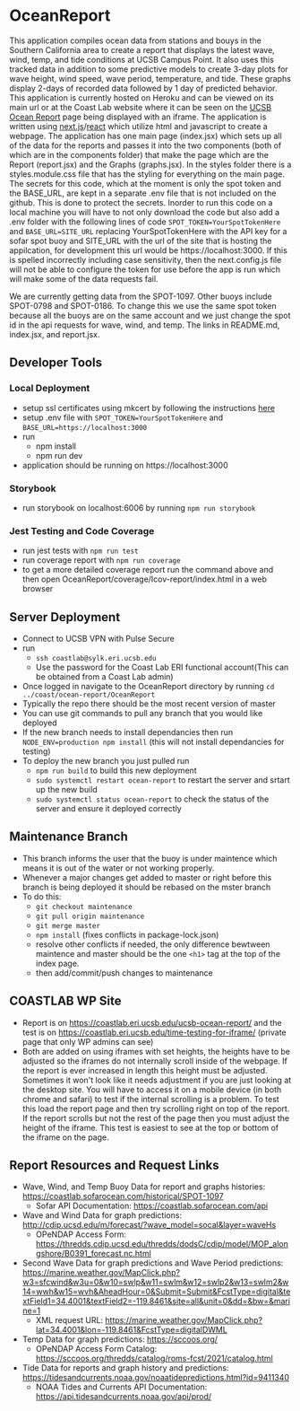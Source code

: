 # OceanReport

This application compiles ocean data from stations and bouys in the Southern California area to create a report that displays the latest wave, wind, temp, and tide conditions at UCSB Campus Point. It also uses this tracked data in addition to some predictive models to create 3-day plots for wave height, wind speed, wave period, temperature, and tide. These graphs display 2-days of recorded data followed by 1 day of predicted behavior. This application is currently hosted on Heroku and can be viewed on its main url or at the Coast Lab website where it can be seen on the [UCSB Ocean Report](https://coastlab.eri.ucsb.edu/ucsb-ocean-report/) page being displayed with an iframe. The application is written using [next.js](https://nextjs.org/docs)/[react](https://reactjs.org/docs/getting-started.html) which utilize html and javascript to create a webpage. The application has one main page (index.jsx) which sets up all of the data for the reports and passes it into the two components (both of which are in the components folder) that make the page which are the Report (report.jsx) and the Graphs (graphs.jsx). In the styles folder there is a styles.module.css file that has the styling for everything on the main page. The secrets for this code, which at the moment is only the spot token and the BASE_URL, are kept in a separate .env file that is not included on the github. This is done to protect the secrets. Inorder to run this code on a local machine you will have to not only download the code but also add a .env folder with the following lines of code `SPOT_TOKEN=YourSpotTokenHere` and `BASE_URL=SITE_URL` replacing YourSpotTokenHere with the API key for a sofar spot buoy and SITE_URL with the url of the site that is hosting the appilcation, for development this url would be https://localhost:3000. If this is spelled incorrectly including case sensitivity, then the next.config.js file will not be able to configure the token for use before the app is run which will make some of the data requests fail.

We are currently getting data from the SPOT-1097. Other buoys include SPOT-0798 and SPOT-0186. To change this we use the same spot token because all the buoys are on the same account and we just change the spot id in the api requests for wave, wind, and temp. The links in README.md, index.jsx, and report.jsx.

## Developer Tools

### Local Deployment

- setup ssl certificates using mkcert by following the instructions [here](https://web.dev/how-to-use-local-https/)
- setup .env file with `SPOT_TOKEN=YourSpotTokenHere` and `BASE_URL=https://localhost:3000`
- run
  - npm install
  - npm run dev
- application should be running on https://localhost:3000

### Storybook

- run storybook on localhost:6006 by running `npm run storybook`

### Jest Testing and Code Coverage

- run jest tests with `npm run test`
- run coverage report with `npm run coverage`
- to get a more detailed coverage report run the command above and then open OceanReport/coverage/Icov-report/index.html in a web browser

## Server Deployment

- Connect to UCSB VPN with Pulse Secure
- run
  - `ssh coastlab@sylk.eri.ucsb.edu`
  - Use the password for the Coast Lab ERI functional account(This can be obtained from a Coast Lab admin)
- Once logged in navigate to the OceanReport directory by running `cd ../coast/ocean-report/OceanReport`
- Typically the repo there should be the most recent version of master
- You can use git commands to pull any branch that you would like deployed
- If the new branch needs to install dependancies then run `NODE_ENV=production npm install` (this will not install dependancies for testing)
- To deploy the new branch you just pulled run
  - `npm run build` to build this new deployment
  - `sudo systemctl restart ocean-report` to restart the server and srtart up the new build
  - `sudo systemctl status ocean-report` to check the status of the server and ensure it deployed correctly

## Maintenance Branch

- This branch informs the user that the buoy is under maintence which means it is out of the water or not working properly.
- Whenever a major changes get added to master or right before this branch is being deployed it should be rebased on the mster branch
- To do this:
  - `git checkout maintenance`
  - `git pull origin maintenance`
  - `git merge master`
  - `npm install` (fixes conflicts in package-lock.json)
  - resolve other conflicts if needed, the only difference bewtween maintence and master should be the one `<h1>` tag at the top of the index page.
  - then add/commit/push changes to maintenance

## COASTLAB WP Site

- Report is on https://coastlab.eri.ucsb.edu/ucsb-ocean-report/ and the test is on https://coastlab.eri.ucsb.edu/time-testing-for-iframe/ (private page that only WP admins can see)
- Both are added on using iframes with set heights, the heights have to be adjusted so the iframes do not internally scroll inside of the webpage. If the report is ever increased in length this height must be adjusted. Sometimes it won't look like it needs adjustment if you are just looking at the desktop site. You will have to access it on a mobile device (in both chrome and safari) to test if the internal scrolling is a problem. To test this load the report page and then try scrolling right on top of the report. If the report scrolls but not the rest of the page then you must adjust the height of the iframe. This test is easiest to see at the top or bottom of the iframe on the page.

## Report Resources and Request Links

- Wave, Wind, and Temp Buoy Data for report and graphs histories: https://coastlab.sofarocean.com/historical/SPOT-1097
  - Sofar API Documentation: https://coastlab.sofarocean.com/api
- Wave and Wind Data for graph predictions: http://cdip.ucsd.edu/m/forecast/?wave_model=socal&layer=waveHs
  - OPeNDAP Access Form: https://thredds.cdip.ucsd.edu/thredds/dodsC/cdip/model/MOP_alongshore/B0391_forecast.nc.html
- Second Wave Data for graph predictions and Wave Period predictions: https://marine.weather.gov/MapClick.php?w3=sfcwind&w3u=0&w10=swlp&w11=swlm&w12=swlp2&w13=swlm2&w14=wwh&w15=wvh&AheadHour=0&Submit=Submit&FcstType=digital&textField1=34.4001&textField2=-119.8461&site=all&unit=0&dd=&bw=&marine=1
  - XML request URL: https://marine.weather.gov/MapClick.php?lat=34.4001&lon=-119.8461&FcstType=digitalDWML
- Temp Data for graph predictions: https://sccoos.org/
  - OPeNDAP Access Form Catalog: https://sccoos.org/thredds/catalog/roms-fcst/2021/catalog.html
- Tide Data for reports and graph history and predictions: https://tidesandcurrents.noaa.gov/noaatidepredictions.html?id=9411340
  - NOAA Tides and Currents API Documentation: https://api.tidesandcurrents.noaa.gov/api/prod/

